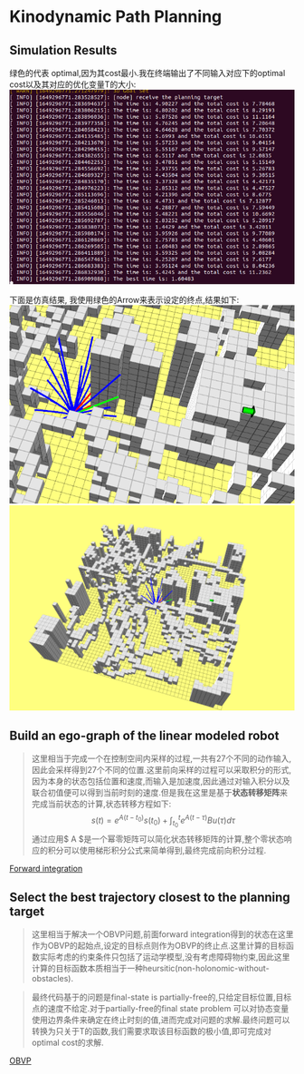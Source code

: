 # Kinodynamic Path Planning

## Simulation Results
绿色的代表 optimal,因为其cost最小.我在终端输出了不同输入对应下的optimal cost以及其对应的优化变量T的大小:
![cost](https://github.com/Giggle-hjh/Kinodynamic_Path-Planning/blob/main/graph/cost.png)

下面是仿真结果, 我使用绿色的Arrow来表示设定的终点,结果如下:
![scene1](https://github.com/Giggle-hjh/Kinodynamic_Path-Planning/blob/main/graph/scene1.png)
![scene2](https://github.com/Giggle-hjh/Kinodynamic_Path-Planning/blob/main/graph/scene2.png)
## Build an ego-graph of the linear modeled robot
> 这里相当于完成一个在控制空间内采样的过程,一共有27个不同的动作输入,因此会采样得到27个不同的位置.这里前向采样的过程可以采取积分的形式,因为本身的状态包括位置和速度,而输入是加速度,因此通过对输入积分以及联合初值便可以得到当前时刻的速度.但是我在这里是基于**状态转移矩阵**来完成当前状态的计算,状态转移方程如下:
    $$ s(t) = e^{A(t-t_0)}s(t_0) +  \displaystyle \int^{t}_{t_0}{e^{A(t-\tau)}Bu(\tau)d\tau}$$
通过应用$ A $是一个幂零矩阵可以简化状态转移矩阵的计算,整个零状态响应的积分可以使用梯形积分公式来简单得到,最终完成前向积分过程.

[Forward integration](https://github.com/Giggle-hjh/Kinodynamic_Path-Planning/blob/main/grid_path_searcher/src/demo_node.cpp#:~:text=for(int%20step%3D0%20%3B%20step%20%3C%3D%20_time_step%20%3B%20step%20%2B%2B))

## Select the best trajectory closest to the planning target
>这里相当于解决一个OBVP问题,前面forward integration得到的状态在这里作为OBVP的起始点,设定的目标点则作为OBVP的终止点.这里计算的目标函数实际考虑的约束条件只包括了运动学模型,没有考虑障碍物约束,因此这里计算的目标函数本质相当于一种heursitic(non-holonomic-without-obstacles).

>最终代码基于的问题是final-state is partially-free的,只给定目标位置,目标点的速度不给定.对于partially-free的final state problem 可以对协态变量使用边界条件来确定在终止时刻的值,进而完成对问题的求解.最终问题可以转换为只关于T的函数,我们需要求取该目标函数的极小值,即可完成对optimal cost的求解.

[OBVP](https://github.com/Giggle-hjh/Kinodynamic_Path-Planning/blob/main/grid_path_searcher/src/hw_tool.cpp#:~:text=double%20Homeworktool%3A%3AOptimalBVP(Eigen%3A%3AVector3d%20_start_position%2CEigen%3A%3AVector3d%20_start_velocity%2CEigen%3A%3AVector3d%20_target_position%2C%20double%20%20%26best_time))



